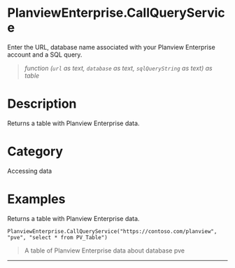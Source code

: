 # PlanviewEnterprise.CallQueryService
Enter the URL, database name associated with your Planview Enterprise account and a SQL query.
> _function (<code>url</code> as text, <code>database</code> as text, <code>sqlQueryString</code> as text) as table_

# Description 
Returns a table with Planview Enterprise data.
# Category 
Accessing data
# Examples 
Returns a table with Planview Enterprise data.
```
PlanviewEnterprise.CallQueryService("https://contoso.com/planview", "pve", "select * from PV_Table")
```
> A table of Planview Enterprise data about database pve

***
